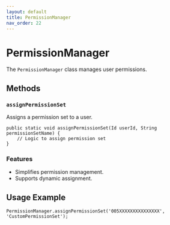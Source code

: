 ```yaml
---
layout: default
title: PermissionManager
nav_order: 22
---
```


# PermissionManager

The `PermissionManager` class manages user permissions.

## Methods

### `assignPermissionSet`
Assigns a permission set to a user.

```apex
public static void assignPermissionSet(Id userId, String permissionSetName) {
    // Logic to assign permission set
}
```

### Features
- Simplifies permission management.
- Supports dynamic assignment.

## Usage Example

```apex
PermissionManager.assignPermissionSet('005XXXXXXXXXXXXXXX', 'CustomPermissionSet');
```

